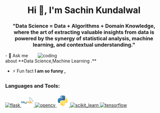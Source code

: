 <h1 align="center">Hi 👋, I'm Sachin Kundalwal</h1>
<h3 align="center">"Data Science = Data + Algorithms + Domain Knowledge, where the art of extracting valuable insights from data is powered by the synergy of statistical analysis, machine learning, and contextual understanding." </h3>
<img align="right" alt="coding" width="400" src="https://encrypted-tbn0.gstatic.com/images?q=tbn:ANd9GcS1gB1GOPPJVcqy9tQlJvB8Q9Gmv7LnZzAITQ&usqp=CAU">
- 💬 Ask me about **Data Science,Machine Learning .**

- ⚡ Fun fact **I am so funny ,**

<h3 align="left">Languages and Tools:</h3>
<p align="left"> <a href="https://flask.palletsprojects.com/" target="_blank" rel="noreferrer"> <img src="https://www.vectorlogo.zone/logos/pocoo_flask/pocoo_flask-icon.svg" alt="flask" width="40" height="40"/> </a> <a href="https://www.mysql.com/" target="_blank" rel="noreferrer"> <img src="https://raw.githubusercontent.com/devicons/devicon/master/icons/mysql/mysql-original-wordmark.svg" alt="mysql" width="40" height="40"/> </a> <a href="https://opencv.org/" target="_blank" rel="noreferrer"> <img src="https://www.vectorlogo.zone/logos/opencv/opencv-icon.svg" alt="opencv" width="40" height="40"/> </a> <a href="https://www.python.org" target="_blank" rel="noreferrer"> <img src="https://raw.githubusercontent.com/devicons/devicon/master/icons/python/python-original.svg" alt="python" width="40" height="40"/> </a> <a href="https://scikit-learn.org/" target="_blank" rel="noreferrer"> <img src="https://upload.wikimedia.org/wikipedia/commons/0/05/Scikit_learn_logo_small.svg" alt="scikit_learn" width="40" height="40"/> </a> <a href="https://www.tensorflow.org" target="_blank" rel="noreferrer"> <img src="https://www.vectorlogo.zone/logos/tensorflow/tensorflow-icon.svg" alt="tensorflow" width="40" height="40"/> </a> </p>

